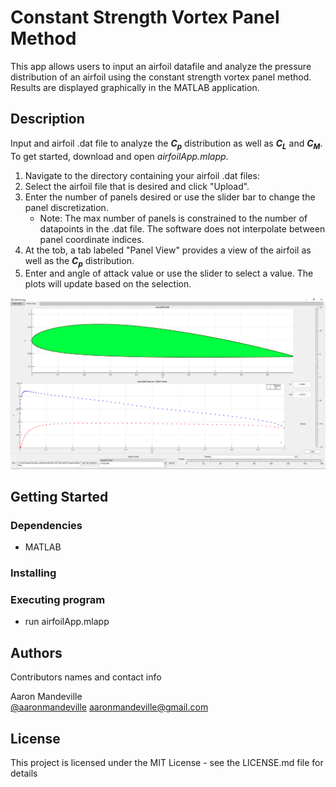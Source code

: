 # Constant Strength Vortex Panel Method

This app allows users to input an airfoil datafile and analyze the pressure distribution of an airfoil using the constant strength vortex panel method. Results are displayed graphically in the MATLAB application.

## Description

Input and airfoil .dat file to analyze the _**C<sub>p</sub>**_ distribution as well as _**C<sub>L</sub>**_ and _**C<sub>M</sub>**_. To get started, download and open _airfoilApp.mlapp_.

1. Navigate to the directory containing your airfoil .dat files:
2. Select the airfoil file that is desired and click "Upload".
3. Enter the number of panels desired or use the slider bar to change the panel discretization.
   * Note: The max number of panels is constrained to the number of datapoints in the .dat file. The software does not interpolate between panel coordinate indices.
4. At the tob, a tab labeled "Panel View" provides a view of the airfoil as well as the _**C<sub>p</sub>**_ distribution.
5. Enter and angle of attack value or use the slider to select a value. The plots will update based on the selection.

![Alt text](/Screenshots/appInUse.PNG?raw=true "Using the VPM App")


## Getting Started

### Dependencies

* MATLAB

### Installing


### Executing program

* run airfoilApp.mlapp

## Authors

Contributors names and contact info

Aaron Mandeville  
[@aaronmandeville](https://www.linkedin.com/in/aaronmandeville/)
aaronmandeville@gmail.com


## License

This project is licensed under the MIT License - see the LICENSE.md file for details
